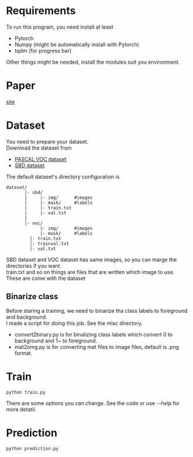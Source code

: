 # Requirements 
To run this program, you need install at least
- Pytorch
- Numpy (might be automatically install with Pytorch)
- tqdm (for progress bar)
  
Other things might be needed, install the modules suit you environment.

# Paper
[site](http://vision.cs.utexas.edu/projects/pixelobjectness/)  
  
# Dataset
You need to prepare your dataset.  
Download the dataset from
- [PASCAL VOC dataset](http://host.robots.ox.ac.uk/pascal/VOC/)
- [SBD dataset](http://home.bharathh.info/pubs/codes/SBD/download.html)  
  
The default dataset's directory configuration is
```
dataset/
       |- sbd/
       |     |- img/      #images
       |     |- mask/     #labels
       |     |- train.txt
       |     |- val.txt
       |
       |- voc/
             |- img/      #images
             |- mask/     #labels
	     |- train.txt
	     |- trainval.txt
	     |- val.txt
```
SBD dataset and VOC dataset has same images, so you can marge the directories if you want.  
train.txt and so on things are files that are written which image to use. These are come with the dataset  
  
## Binarize class
Before staring a training, we need to binarize tha class labels to foreground and background.  
I made a script for doing this job. See the misc directory.  
- convert2binary.py is for binalizing class labels which convert 0 to background and 1~ to foreground.
- mat2omg.py is for converting mat files to image files, default is .png format.

# Train
```
python train.py
```
There are some options you can change. See the code or use --help for more detatil.  

# Prediction
```
python prediction.py
```
